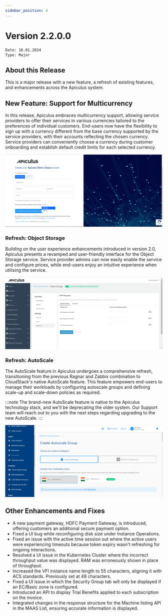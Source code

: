 ```yaml
---
sidebar_position: 4
---
```

# Version 2.2.0.0
```
Date: 16.01.2024
Type: Major
```

## About this Release

This is a major release with a new feature, a refresh of existing features, and enhancements across the Apiculus system.

## New Feature: Support for Multicurrency

In this release, Apiculus embraces multicurrency support, allowing service providers to offer their services in various currencies tailored to the preferences of individual customers. End-users now have the flexibility to sign up with a currency different from the base currency supported by the service providers, with their accounts reflecting the chosen currency. Service providers can conveniently choose a currency during customer onboarding and establish default credit limits for each selected currency.

![image](img/22001.png)

### Refresh: Object Storage

Building on the user experience enhancements introduced in version 2.0, Apiculus presents a revamped and user-friendly interface for the Object Storage service. Service provider admins can now easily enable the service and configure prices, while end-users enjoy an intuitive experience when utilising the service.

![image](img/22002.png)

### Refresh: AutoScale

The AutoScale feature in Apiculus undergoes a comprehensive refresh, transitioning from the previous Ragnar and Zabbix combination to CloudStack's native AutoScale feature. This feature empowers end-users to manage their workloads by configuring autoscale groups and defining scale-up and scale-down policies as required.

:::note
The brand-new AutoScale feature is native to the Apiculus technology stack, and we'll be deprecating the older system. Our Support team will reach out to you with the next steps regarding upgrading to the new AutoScale.
:::

![image](img/22003.png)

## Other Enhancements and Fixes

- A new payment gateway, HDFC Payment Gateway, is introduced, offering customers an additional secure payment option.
- Fixed a UI bug while reconfiguring disk size under Instance Operations.
- Fixed an issue with the active time session out where the active users were experiencing timeouts because token expiry wasn't refreshing for ongoing interactions.
- Resolved a UI issue in the Kubernetes Cluster where the incorrect throughput value was displayed. RAM was erroneously shown in place of throughput.
- Increased the VFI instance name length to 55 characters, aligning it with ACS standards. Previously set at 48 characters.
- Fixed a UI issue in which the Security Group tab will only be displayed if an EC/Basic zone is configured.
- Introduced an API to display Trial Benefits applied to each subscription on the invoice.
- Integrated changes in the response structure for the Machine listing API in the MAAS List, ensuring accurate information is displayed.



